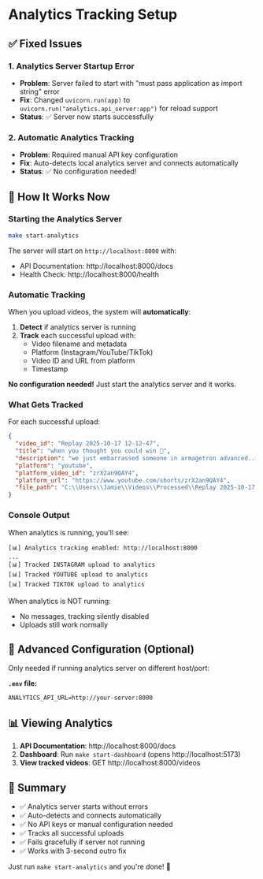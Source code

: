 # Analytics Tracking Setup

## ✅ Fixed Issues

### 1. **Analytics Server Startup Error**
- **Problem**: Server failed to start with "must pass application as import string" error
- **Fix**: Changed `uvicorn.run(app)` to `uvicorn.run("analytics.api_server:app")` for reload support
- **Status**: ✅ Server now starts successfully

### 2. **Automatic Analytics Tracking**
- **Problem**: Required manual API key configuration
- **Fix**: Auto-detects local analytics server and connects automatically
- **Status**: ✅ No configuration needed!

## 🚀 How It Works Now

### Starting the Analytics Server
```bash
make start-analytics
```

The server will start on `http://localhost:8000` with:
- API Documentation: http://localhost:8000/docs
- Health Check: http://localhost:8000/health

### Automatic Tracking

When you upload videos, the system will **automatically**:

1. **Detect** if analytics server is running
2. **Track** each successful upload with:
   - Video filename and metadata
   - Platform (Instagram/YouTube/TikTok)
   - Video ID and URL from platform
   - Timestamp

**No configuration needed!** Just start the analytics server and it works.

### What Gets Tracked

For each successful upload:
```json
{
  "video_id": "Replay 2025-10-17 12-12-47",
  "title": "when you thought you could win 🤖",
  "description": "we just embarrassed someone in armagetron advanced...",
  "platform": "youtube",
  "platform_video_id": "zrX2an9QAY4",
  "platform_url": "https://www.youtube.com/shorts/zrX2an9QAY4",
  "file_path": "C:\\Users\\Jamie\\Videos\\Processed\\Replay 2025-10-17 12-12-47.mp4"
}
```

### Console Output

When analytics is running, you'll see:
```
[📊] Analytics tracking enabled: http://localhost:8000
...
[📊] Tracked INSTAGRAM upload to analytics
[📊] Tracked YOUTUBE upload to analytics
[📊] Tracked TIKTOK upload to analytics
```

When analytics is NOT running:
- No messages, tracking silently disabled
- Uploads still work normally

## 🔧 Advanced Configuration (Optional)

Only needed if running analytics server on different host/port:

**`.env` file:**
```env
ANALYTICS_API_URL=http://your-server:8000
```

## 📊 Viewing Analytics

1. **API Documentation**: http://localhost:8000/docs
2. **Dashboard**: Run `make start-dashboard` (opens http://localhost:5173)
3. **View tracked videos**: GET http://localhost:8000/videos

## 🎯 Summary

- ✅ Analytics server starts without errors
- ✅ Auto-detects and connects automatically
- ✅ No API keys or manual configuration needed
- ✅ Tracks all successful uploads
- ✅ Fails gracefully if server not running
- ✅ Works with 3-second outro fix

Just run `make start-analytics` and you're done! 🚀

